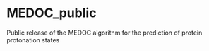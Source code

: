 # MEDOC_public
Public release of the MEDOC algorithm for the prediction of protein protonation states
